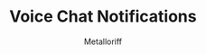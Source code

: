 ---
title: Voice Chat Notifications #* Anything with * is REQUIRED
author: Metalloriff #*
github: https://github.com/Metalloriff
description_markdown: >-
  Displays notifications when users connect to/disconnect from, mute/unmute themselves, and deafen/undeafen themselves in the voice channel you're in.
download: https://github.com/Metalloriff/BetterDiscordPlugins/blob/master/VoiceChatNotifications.plugin.js #* Github isn't required but if it isn't used then further inspection will happen
support: # A link to allow people to get support or give feedback for the Plugin
tags:
images:
  - name: Voice Chat Notifications Preview
    image: https://i.imgur.com/XOVoeyY.png # Direct image link should only be used here. Imgur isn't required but if it isn't used then further inspection will happen
  - name: Voice Chat Notifications Preview - Plugins Settings Page
    image: https://i.imgur.com/936gHmy.png # Direct image link should only be used here. Imgur isn't required but if it isn't used then further inspection will happen
layout: product #* DON'T CHANGE
ghcommentid: 72
---